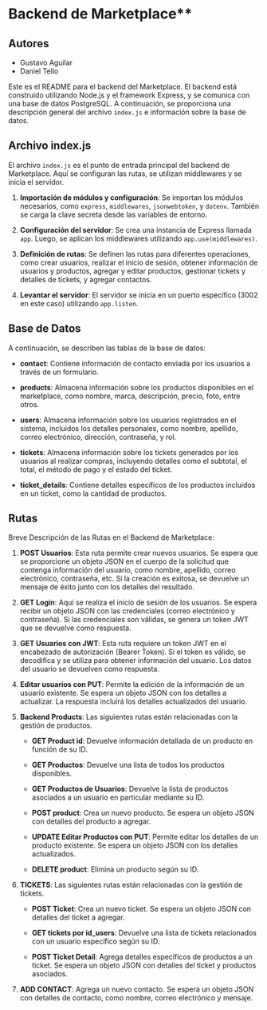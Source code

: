 # Backend de Marketplace**

## Autores
* Gustavo Aguilar
* Daniel Tello

Este es el README para el backend del Marketplace. El backend está construido utilizando Node.js y el framework Express, y se comunica con una base de datos PostgreSQL. A continuación, se proporciona una descripción general del archivo `index.js` e información sobre la base de datos.

## Archivo index.js

El archivo `index.js` es el punto de entrada principal del backend de Marketplace. Aquí se configuran las rutas, se utilizan middlewares y se inicia el servidor.

1. **Importación de módulos y configuración**: Se importan los módulos necesarios, como `express`, `middlewares`, `jsonwebtoken`, y `dotenv`. También se carga la clave secreta desde las variables de entorno.

2. **Configuración del servidor**: Se crea una instancia de Express llamada `app`. Luego, se aplican los middlewares utilizando `app.use(middlewares)`.

3. **Definición de rutas**: Se definen las rutas para diferentes operaciones, como crear usuarios, realizar el inicio de sesión, obtener información de usuarios y productos, agregar y editar productos, gestionar tickets y detalles de tickets, y agregar contactos.

4. **Levantar el servidor**: El servidor se inicia en un puerto específico (3002 en este caso) utilizando `app.listen`.

## Base de Datos

A continuación, se describen las tablas de la base de datos:

- **contact**: Contiene información de contacto enviada por los usuarios a través de un formulario.

- **products**: Almacena información sobre los productos disponibles en el marketplace, como nombre, marca, descripción, precio, foto, entre otros.

- **users**: Almacena información sobre los usuarios registrados en el sistema, incluidos los detalles personales, como nombre, apellido, correo electrónico, dirección, contraseña, y rol.

- **tickets**: Almacena información sobre los tickets generados por los usuarios al realizar compras, incluyendo detalles como el subtotal, el total, el método de pago y el estado del ticket.

- **ticket_details**: Contiene detalles específicos de los productos incluidos en un ticket, como la cantidad de productos.

## Rutas 

Breve Descripción de las Rutas en el Backend de Marketplace:

1. **POST Usuarios**: Esta ruta permite crear nuevos usuarios. Se espera que se proporcione un objeto JSON en el cuerpo de la solicitud que contenga información del usuario, como nombre, apellido, correo electrónico, contraseña, etc. Si la creación es exitosa, se devuelve un mensaje de éxito junto con los detalles del resultado.

2. **GET Login**: Aquí se realiza el inicio de sesión de los usuarios. Se espera recibir un objeto JSON con las credenciales (correo electrónico y contraseña). Si las credenciales son válidas, se genera un token JWT que se devuelve como respuesta.

3. **GET Usuarios con JWT**: Esta ruta requiere un token JWT en el encabezado de autorización (Bearer Token). Si el token es válido, se decodifica y se utiliza para obtener información del usuario. Los datos del usuario se devuelven como respuesta.

4. **Editar usuarios con PUT**: Permite la edición de la información de un usuario existente. Se espera un objeto JSON con los detalles a actualizar. La respuesta incluirá los detalles actualizados del usuario.

5. **Backend Products**: Las siguientes rutas están relacionadas con la gestión de productos.

    - **GET Product id**: Devuelve información detallada de un producto en función de su ID.

    - **GET Productos**: Devuelve una lista de todos los productos disponibles.

    - **GET Productos de Usuarios**: Devuelve la lista de productos asociados a un usuario en particular mediante su ID.

    - **POST product**: Crea un nuevo producto. Se espera un objeto JSON con detalles del producto a agregar.

    - **UPDATE Editar Productos con PUT**: Permite editar los detalles de un producto existente. Se espera un objeto JSON con los detalles actualizados.

    - **DELETE product**: Elimina un producto según su ID.

6. **TICKETS**: Las siguientes rutas están relacionadas con la gestión de tickets.

    - **POST Ticket**: Crea un nuevo ticket. Se espera un objeto JSON con detalles del ticket a agregar.

    - **GET tickets por id_users**: Devuelve una lista de tickets relacionados con un usuario específico según su ID.

    - **POST Ticket Detail**: Agrega detalles específicos de productos a un ticket. Se espera un objeto JSON con detalles del ticket y productos asociados.

7. **ADD CONTACT**: Agrega un nuevo contacto. Se espera un objeto JSON con detalles de contacto, como nombre, correo electrónico y mensaje.
